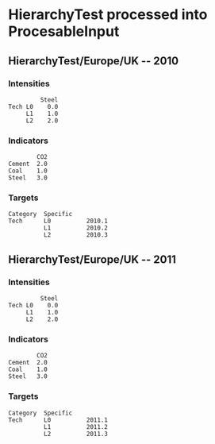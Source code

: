 # HierarchyTest processed into ProcesableInput

## HierarchyTest/Europe/UK -- 2010
### Intensities
```
         Steel
Tech L0    0.0
     L1    1.0
     L2    2.0
```

### Indicators
```
        CO2
Cement  2.0
Coal    1.0
Steel   3.0
```

### Targets
```
Category  Specific
Tech      L0          2010.1
          L1          2010.2
          L2          2010.3
```

## HierarchyTest/Europe/UK -- 2011
### Intensities
```
         Steel
Tech L0    0.0
     L1    1.0
     L2    2.0
```

### Indicators
```
        CO2
Cement  2.0
Coal    1.0
Steel   3.0
```

### Targets
```
Category  Specific
Tech      L0          2011.1
          L1          2011.2
          L2          2011.3
```
